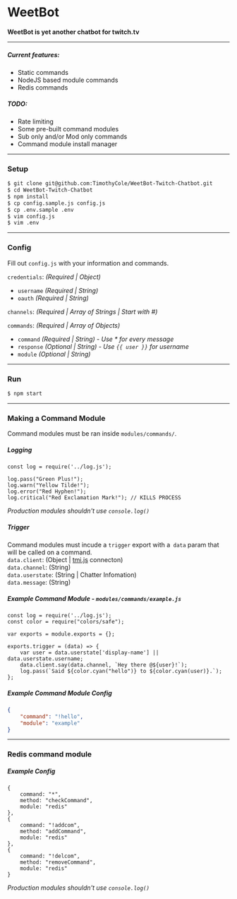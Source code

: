 # WeetBot
**WeetBot is yet another chatbot for twitch.tv**

---  
##### Current features:
  - Static commands
  - NodeJS based module commands
  - Redis commands

##### TODO:
  - Rate limiting
  - Some pre-built command modules
  - Sub only and/or Mod only commands
  - Command module install manager

---
### Setup

```sh
$ git clone git@github.com:TimothyCole/WeetBot-Twitch-Chatbot.git
$ cd WeetBot-Twitch-Chatbot
$ npm install
$ cp config.sample.js config.js
$ cp .env.sample .env
$ vim config.js
$ vim .env
```

---
### Config
Fill out `config.js` with your information and commands.

`credentials`: *(Required | Object)*
  - `username` *(Required | String)*
  - `oauth` *(Required | String)*

`channels`: *(Required | Array of Strings | Start with #)*

`commands`: *(Required | Array of Objects)*
  - `command` *(Required | String)* - *Use \* for every message*
  - `response` *(Optional | String)* - *Use `{{ user }}` for username*
  - `module` *(Optional | String)*

---
### Run
```sh
$ npm start
```

---
### Making a Command Module

Command modules must be ran inside `modules/commands/`.

##### Logging
```JS
const log = require('../log.js');

log.pass("Green Plus!");
log.warn("Yellow Tilde!");
log.error("Red Hyphen!");
log.critical("Red Exclamation Mark!"); // KILLS PROCESS
```
*Production modules shouldn't use `console.log()`*

##### Trigger
Command modules must incude a `trigger` export with a` data` param that will be called on a command.  
`data.client`: (Object | [tmi.js](https://docs.tmijs.org/v1.1.2/Commands.html) connecton)  
`data.channel`: (String)  
`data.userstate`: (String | Chatter Infomation)  
`data.message`: (String)  

##### Example Command Module - `modules/commands/example.js`
```JS
const log = require('../log.js');
const color = require("colors/safe");

var exports = module.exports = {};

exports.trigger = (data) => {
    var user = data.userstate['display-name'] || data.userstate.username;
	data.client.say(data.channel, `Hey there @${user}!`);
	log.pass(`Said ${color.cyan("hello")} to ${color.cyan(user)}.`);
};
```

##### Example Command Module Config
```JSON
{
	"command": "!hello",
	"module": "example"
}
```

---
### Redis command module

##### Example Config
```JS
{
	command: "*",
	method: "checkCommand",
	module: "redis"
},
{
	command: "!addcom",
	method: "addCommand",
	module: "redis"
},
{
	command: "!delcom",
	method: "removeCommand",
	module: "redis"
}
```
*Production modules shouldn't use `console.log()`*
